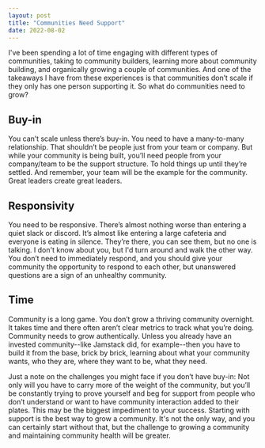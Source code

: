 ```yaml
---
layout: post
title: "Communities Need Support"
date: 2022-08-02
---
```



I've been spending a lot of time engaging with different types of communities, taking to community builders, learning more about community building, and organically growing a couple of communities. And one of the takeaways I have from these experiences is that communities don’t scale if they only has one person supporting it. So what do communities need to grow?
  
## Buy-in
You can’t scale unless there’s buy-in. You need to have a many-to-many relationship. That shouldn’t be people just from your team or company. But while your community is being built, you’ll need people from your company/team to be the support structure. To hold things up until they’re settled. And remember, your team will be the example for the community. Great leaders create great leaders.
    
## Responsivity
You need to be responsive. There’s almost nothing worse than entering a quiet slack or discord. It’s almost like entering a large cafeteria and everyone is eating in silence. They’re there, you can see them, but no one is talking. I don't know about you, but I'd turn around and walk the other way. You don’t need to immediately respond, and you should give your community the opportunity to respond to each other, but unanswered questions are a sign of an unhealthy community.
    
## Time
Community is a long game. You don’t grow a thriving community overnight. It takes time and there often aren’t clear metrics to track what you’re doing. Community needs to grow authentically. Unless you already have an invested community--like Jamstack did, for example--then you have to build it from the base, brick by brick, learning about what your community wants, who they are, where they want to be, what they need.
        
Just a note on the challenges you might face if you don’t have buy-in: Not only will you have to carry more of the weight of the community, but you’ll be constantly trying to prove yourself and beg for support from people who don’t understand or want to have community interaction added to their plates. This may be the biggest impediment to your success. Starting with support is the best way to grow a community. It's not the only way, and you can certainly start without that, but the challenge to growing a community and maintaining community health will be greater.